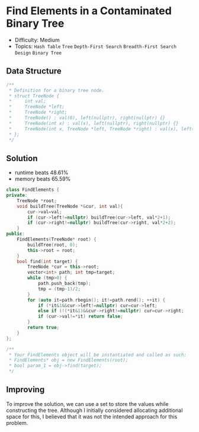 # Find Elements in a Contaminated Binary Tree
- Difficulty: Medium
- Topics: `Hash Table` `Tree` `Depth-First Search` `Breadth-First Search` `Design` `Binary Tree`

## Data Structure
``` cpp
/**
 * Definition for a binary tree node.
 * struct TreeNode {
 *     int val;
 *     TreeNode *left;
 *     TreeNode *right;
 *     TreeNode() : val(0), left(nullptr), right(nullptr) {}
 *     TreeNode(int x) : val(x), left(nullptr), right(nullptr) {}
 *     TreeNode(int x, TreeNode *left, TreeNode *right) : val(x), left(left), right(right) {}
 * };
 */
```

## Solution
- runtime beats 48.61%
- memory beats 65.59%
``` cpp
class FindElements {
private:
    TreeNode *root;
    void buildTree(TreeNode *&cur, int val){
        cur->val=val;
        if (cur->left!=nullptr) buildTree(cur->left, val*2+1);
        if (cur->right!=nullptr) buildTree(cur->right, val*2+2);
    }
public:
    FindElements(TreeNode* root) {
        buildTree(root, 0);
        this->root = root;
    }
    bool find(int target) {
        TreeNode *cur = this->root;
        vector<int> path; int tmp=target;
        while (tmp>0) {
            path.push_back(tmp);
            tmp = (tmp-1)/2;
        }
        for (auto it=path.rbegin(); it!=path.rend(); ++it) {
            if (*it&1&&cur->left!=nullptr) cur=cur->left;
            else if (!(*it&1)&&cur->right!=nullptr) cur=cur->right;
            if (cur->val!=*it) return false;
        }
        return true;
    }
};

/**
 * Your FindElements object will be instantiated and called as such:
 * FindElements* obj = new FindElements(root);
 * bool param_1 = obj->find(target);
 */
```
<!-- - runtime beats 
- memory beats 
```rust
``` -->

## Improving
To improve the solution, we can use a set to store the values while constructing the tree. Although I initially considered allocating additional space for this, I believed that it was not the intended approach for this problem.
<!-- ### source code
- runtime beats 
- memory beats 
``` cpp
``` -->
<!-- - runtime beats 
- memory beats 
```rust
``` -->